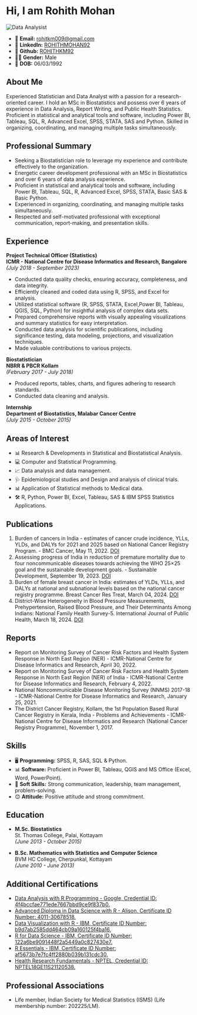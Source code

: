 # Hi, I am Rohith Mohan

![Data Analysist](https://github.com/ROHITHKM92/Power-BI-PROJECT-1/assets/87298902/40fa5535-2989-42e8-a63a-5275e50fe4a9)


- 📧 **Email:** rohitkm009@gmail.com
- 🔗 **LinkedIn:** [ROHITHMOHAN92](https://www.linkedin.com/in/rohithmohan92)
- 🐙 **Github:** [ROHITHKM92](https://github.com/ROHITHKM92)
- 👨‍💼 **Gender:** Male
- 📅 **DOB:** 06/03/1992

## About Me
Experienced Statistician and Data Analyst with a passion for a research-oriented career. I hold an MSc in Biostatistics and possess over 6 years of experience in Data Analysis, Report Writing, and Public Health Statistics. Proficient in statistical and analytical tools and software, including  Power BI, Tableau, SQL, R, Advanced Excel, SPSS, STATA, SAS and Python. Skilled in organizing, coordinating, and managing multiple tasks simultaneously.

## Professional Summary
- Seeking a Biostatistician role to leverage my experience and contribute effectively to the organization.
- Energetic career development professional with an MSc in Biostatistics and over 6 years of data analysis experience.
- Proficient in statistical and analytical tools and software, including Power BI, Tableau, SQL, R, Advanced Excel, SPSS, STATA, Basic SAS & Basic Python.
- Experienced in organizing, coordinating, and managing multiple tasks simultaneously.
- Respected and self-motivated professional with exceptional communication, report-making, and presentation skills.

## Experience
**Project Technical Officer (Statistics)**  
**ICMR - National Centre for Disease Informatics and Research, Bangalore**  
*(July 2018 - September 2023)*
- Conducted data quality checks, ensuring accuracy, completeness, and data integrity.
- Efficiently cleaned and coded data using R, SPSS, and Excel for analysis.
- Utilized statistical software (R, SPSS, STATA, Excel,Power BI, Tableau, QGIS, SQL, Python) for insightful analysis of complex data sets.
- Prepared comprehensive reports with visually appealing visualizations and summary statistics for easy interpretation.
- Conducted data analysis for scientific publications, including significance testing, data modeling, projections, and visualization techniques.
- Made valuable contributions to various projects.

**Biostatistician**  
**NBRR & PBCR Kollam**  
*(February 2017 - July 2018)*
- Produced reports, tables, charts, and figures adhering to research standards.
- Conducted data cleaning and analysis.

**Internship**  
**Department of Biostatistics, Malabar Cancer Centre**  
*(July 2015 - October 2015)*

## Areas of Interest
- 📊 Research & Developments in Statistical and Biostatistical Analysis.
- 💻 Computer and Statistical Programming.
- 📈 Data analysis and data management.
- 🩺 Epidemiological studies and Design and analysis of clinical trials.
- 📊 Application of Statistical methods to Medical data.
- 🛠️ R, Python, Power BI, Excel, Tableau, SAS & IBM SPSS Statistics Applications.

## Publications
1. Burden of cancers in India - estimates of cancer crude incidence, YLLs, YLDs, and DALYs for 2021 and 2025 based on National Cancer Registry Program. - BMC Cancer, May 11, 2022. [DOI](https://doi.org/10.1186/s12885-022-09578-1)
2. Assessing progress of India in reduction of premature mortality due to four noncommunicable diseases towards achieving the WHO 25×25 goal and the sustainable development goals. - Sustainable Development, September 19, 2023. [DOI](https://doi.org/10.1002/sd.2761)
3. Burden of female breast cancer in India: estimates of YLDs, YLLs, and DALYs at national and subnational levels based on the national cancer registry programme. Breast Cancer Res Treat, March 04, 2024. [DOI](https://doi.org/10.1007/s10549-024-07264-3)
4. District-Wise Heterogeneity in Blood Pressure Measurements, Prehypertension, Raised Blood Pressure, and Their Determinants Among Indians: National Family Health Survey-5. International Journal of Public Health, March 18, 2024. [DOI](https://doi.org/10.3389/ijph.2024.1606766)

## Reports
- Report on Monitoring Survey of Cancer Risk Factors and Health System Response in North East Region (NER) - ICMR-National Centre for Disease Informatics and Research, April 30, 2022.
- Report on Monitoring Survey of Cancer Risk Factors and Health System Response in North East Region (NER) of India - ICMR-National Centre for Disease Informatics and Research, February 4, 2022.
- National Noncommunicable Disease Monitoring Survey (NNMS) 2017-18 - ICMR-National Centre for Disease Informatics and Research, January 25, 2021.
- The District Cancer Registry, Kollam, the 1st Population Based Rural Cancer Registry in Kerala, India - Problems and Achievements - ICMR-National Centre for Disease Informatics and Research (National Cancer Registry Programme), November 1, 2017.

## Skills
- 🖥️ **Programming:** SPSS, R, SAS, SQL & Python.
- 📊 **Software:** Proficient in Power BI, Tableau, QGIS and MS Office (Excel, Word, PowerPoint).
- 💬 **Soft Skills:** Strong communication, leadership, team management, problem-solving.
- 😊 **Attitude:** Positive attitude and strong commitment.

## Education
- **M.Sc. Biostatistics**  
St. Thomas College, Palai, Kottayam  
*(June 2013 - October 2015)*

- **B.Sc. Mathematics with Statistics and Computer Science**  
BVM HC College, Cherpunkal, Kottayam  
*(June 2010 - June 2013)*

## Additional Certifications
- [Data Analysis with R Programming - Google, Credential ID: 4f4bccfae771ede7667bbd9ce9f837b0.](https://www.coursera.org/account/accomplishments/verify/K9C3LL5BGNYF)
- [Advanced Diploma in Data Science with R - Alison, Certificate ID Number: 4011-30678518.](https://alison.com/certification/check/$2y$10$YlRUF9.LDAqehXnlOEsA.7lVWR1mngIkoiYTsj3y5F64GM9.hfqe)
- [Data Visualization with R - IBM, Certificate ID Number: b9d7ab2585dd464cb09a160125f4ba16.](https://www.credly.com/badges/c8237d3f-200e-40ca-a445-d09bbc2742db/linked_in_profile)
- [R for Data Science - IBM, Certificate ID Number: 122a6be9091448f2a5449a0c827430e7.](https://courses.cognitiveclass.ai/certificates/122a6be9091448f2a5449a0c827430e7)
- [R Essentials - IBM, Certificate ID Number: af5673b7e7fc4ff2880b039b131cdc30.](https://www.credly.com/badges/a9aa0417-f6cf-425c-b5d1-4da497c565e5?source=linked_in_profile)
- [Health Research Fundamentals - NPTEL, Credential ID: NPTEL18GE11S21120538.](https://github.com/ROHITHKM92/ROHITH/blob/e84dae4fc2bb71b2ade263f7d81882b8783f5d0e/Certifications/Health%20research%20fundamentals_ROHITH.pdf)

## Professional Associations
- Life member, Indian Society for Medical Statistics (ISMS) (Life membership number: 202225/LM).

